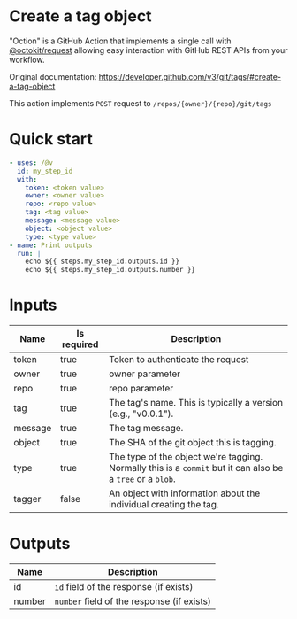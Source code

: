 # Create a tag object

"Oction" is a GitHub Action that implements a single call with 
[@octokit/request](https://www.npmjs.com/package/@octokit/request)
allowing easy interaction with GitHub REST APIs from your workflow.

Original documentation: https://developer.github.com/v3/git/tags/#create-a-tag-object

This action implements `POST` request to `/repos/{owner}/{repo}/git/tags`


# Quick start

```yaml
- uses: /@v
  id: my_step_id
  with:
    token: <token value>
    owner: <owner value>
    repo: <repo value>
    tag: <tag value>
    message: <message value>
    object: <object value>
    type: <type value>
- name: Print outputs
  run: |
    echo ${{ steps.my_step_id.outputs.id }}
    echo ${{ steps.my_step_id.outputs.number }}
```


# Inputs

| Name | Is required | Description |
|---|---|---|
|token|true|Token to authenticate the request
|owner|true|owner parameter
|repo|true|repo parameter
|tag|true|The tag's name. This is typically a version (e.g., "v0.0.1").
|message|true|The tag message.
|object|true|The SHA of the git object this is tagging.
|type|true|The type of the object we're tagging. Normally this is a `commit` but it can also be a `tree` or a `blob`.
|tagger|false|An object with information about the individual creating the tag.

# Outputs

| Name | Description |
|---|---|
|id|`id` field of the response (if exists)|
|number|`number` field of the response (if exists)|

